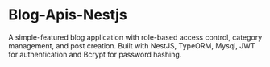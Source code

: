# Blog-Apis-Nestjs
 A simple-featured blog application with role-based access control, category management, and post creation. Built with NestJS, TypeORM, Mysql, JWT for authentication and Bcrypt for password hashing.
